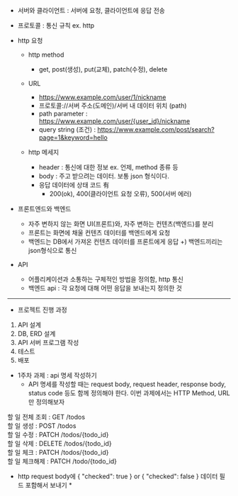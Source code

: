 - 서버와 클라이언트 : 서버에 요청, 클라이언트에 응답 전송
- 프로토콜 : 통신 규칙  ex. http
- http 요청
    - http method
        - get, post(생성), put(교체), patch(수정), delete
    - URL
        - https://www.example.com/user/1/nickname
        - 프로토콜://서버 주소(도메인)/서버 내 데이터 위치 (path)
        - path parameter :  https://www.example.com/user/{user_id}/nickname
        - query string (조건) : https://www.example.com/post/search?page=1&keyword=hello
    
    - http 메세지
        - header : 통신에 대한 정보 ex. 언제, method 종류 등
        - body : 주고 받으려는 데이터. 보통 json 형식이다.
        - 응답 데이터에 상태 코드 有
            - 200(ok), 400(클라이언트 요청 오류), 500(서버 에러)
            
- 프론트엔드와 백엔드
    - 자주 변하지 않는 화면 UI(프론트)와, 자주 변하는 컨텐츠(백엔드)를 분리
    - 프론트는 화면에 채울 컨텐츠 데이터를 백엔드에게 요청
    - 백엔드는 DB에서 가져온 컨텐츠 데이터를 프론트에게 응답 +) 백엔드끼리는 json형식으로 통신
- API
    - 어플리케이션과 소통하는 구체적인 방법을 정의함, http 통신
    - 백엔드 api : 각 요청에 대해 어떤 응답을 보내는지 정의한 것

---

- 프로젝트 진행 과정
1. API 설계
2. DB, ERD 설계
3. API 서버 프로그램 작성
4. 테스트
5. 배포

- 1주차 과제 : api 명세 작성하기
    - API 명세를 작성할 때는 request body, request header, response body,
    status code 등도 함께 정의해야 한다.    이번 과제에서는 HTTP Method, URL만 정의해보자

할 일 전체 조회 : GET /todos   
할 일 생성 : POST /todos   
할 일 수정 : PATCH /todos/{todo_id}   
할 일 삭제 : DELETE /todos/{todo_id}   
할 일 체크 : PATCH /todos/{todo_id}        
할 일 체크해제 : PATCH /todo/{todo_id}   
* http request body에 { "checked": true } or { "checked": false } 데이터 필드 포함해서 보내기 *
